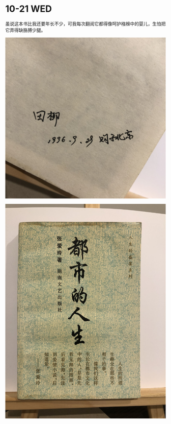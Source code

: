 # 10-21 WED

虽说这本书比我还要年长不少，可我每次翻阅它都得像呵护襁褓中的婴儿，生怕把它弄得缺胳膊少腿。

![&#x539F;&#x4E66;&#x7684;&#x4E3B;&#x4EBA;](../.gitbook/assets/img_5563.jpeg)

![&#x300A;&#x90FD;&#x5E02;&#x7684;&#x4EBA;&#x751F;&#x300B;&#x5F20;&#x7231;&#x73B2;](../.gitbook/assets/img_5559.jpeg)



